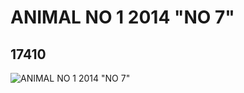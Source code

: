 # ANIMAL NO 1 2014 "NO 7"
## 17410
![ANIMAL NO 1 2014 "NO 7"](https://lc-www-live-s.legocdn.com/media/bricks/5/2/6070612.jpg)